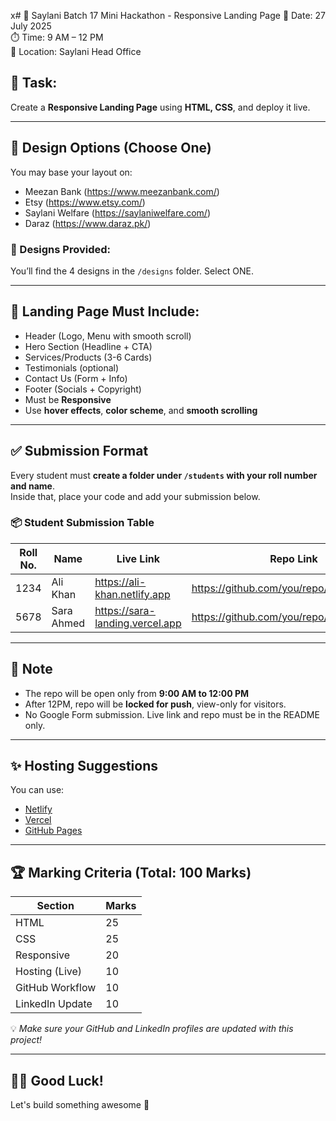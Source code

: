 x# 🏁 Saylani Batch 17 Mini Hackathon - Responsive Landing Page
📅 Date: 27 July 2025  
⏱️ Time: 9 AM – 12 PM  
🏫 Location: Saylani Head Office

## 📘 Task:
Create a **Responsive Landing Page** using **HTML, CSS**, and deploy it live.

---

## 🎨 Design Options (Choose One)
You may base your layout on:
- Meezan Bank (https://www.meezanbank.com/)
- Etsy (https://www.etsy.com/)
- Saylani Welfare (https://saylaniwelfare.com/)
- Daraz (https://www.daraz.pk/)

### 📁 Designs Provided:
You’ll find the 4 designs in the `/designs` folder. Select ONE.

---

## 📑 Landing Page Must Include:
- Header (Logo, Menu with smooth scroll)
- Hero Section (Headline + CTA)
- Services/Products (3-6 Cards)
- Testimonials (optional)
- Contact Us (Form + Info)
- Footer (Socials + Copyright)
- Must be **Responsive**
- Use **hover effects**, **color scheme**, and **smooth scrolling**

---

## ✅ Submission Format

Every student must **create a folder under `/students` with your roll number and name**.  
Inside that, place your code and add your submission below.

### 📦 Student Submission Table

| Roll No. | Name         | Live Link                                | Repo Link                                  |
|----------|--------------|-------------------------------------------|--------------------------------------------|
| 1234     | Ali Khan     | https://ali-khan.netlify.app              | https://github.com/you/repo/tree/main/ali  |
| 5678     | Sara Ahmed   | https://sara-landing.vercel.app           | https://github.com/you/repo/tree/main/sara |

---

## 🚦 Note
- The repo will be open only from **9:00 AM to 12:00 PM**
- After 12PM, repo will be **locked for push**, view-only for visitors.
- No Google Form submission. Live link and repo must be in the README only.

---

## ✨ Hosting Suggestions
You can use:
- [Netlify](https://netlify.com)
- [Vercel](https://vercel.com)
- [GitHub Pages](https://pages.github.com)

---

## 🏆 Marking Criteria (Total: 100 Marks)

| Section          | Marks |
|------------------|-------|
| HTML             | 25    |
| CSS              | 25    |
| Responsive       | 20    |
| Hosting (Live)   | 10    |
| GitHub Workflow  | 10    |
| LinkedIn Update  | 10    |

💡 *Make sure your GitHub and LinkedIn profiles are updated with this project!*

---

## 👨‍🏫 Good Luck!
Let's build something awesome 🚀
